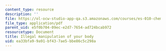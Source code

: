 ```yaml
---
content_type: resource
description: ''
file: https://ol-ocw-studio-app-qa.s3.amazonaws.com/courses/es-010-chemistry-of-sports-spring-2013/ea33bfa99a91bf437ae5bbe86c5c298a_MITES_010S13_lec9.pdf
file_type: application/pdf
parent_uid: e5f0b704-09ec-e2d7-7654-ad724bcab972
resourcetype: Document
title: Illegal manipulation of your body
uid: ea33bfa9-9a91-bf43-7ae5-bbe86c5c298a
---
```

